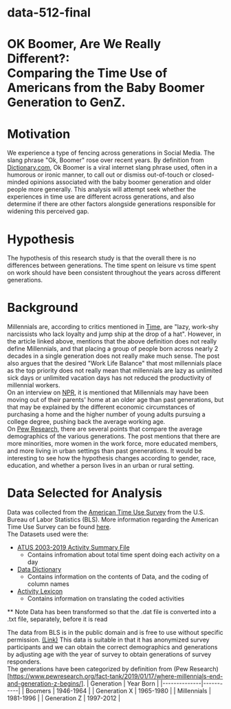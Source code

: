 # data-512-final
# OK Boomer, Are We Really Different?: <br>Comparing the Time Use of Americans from the Baby Boomer Generation to GenZ.  


# Motivation
We experience a type of fencing across generations in Social Media.  The slang phrase "Ok, Boomer" rose over recent years.  By definition from [Dictionary.com](https://www.dictionary.com/e/slang/ok-boomer/?itm_source=parsely-api), Ok Boomer is a viral internet slang phrase used, often in a humorous or ironic manner, to call out or dismiss out-of-touch or closed-minded opinions associated with the baby boomer generation and older people more generally.  This analysis will attempt seek whether the experiences in time use are different across generations, and also determine if there are other factors alongside generations responsible for widening this perceived gap.  


# Hypothesis
The hypothesis of this research study is that the overall there is no differences between generations.  The time spent on leisure vs time spent on work should have been consistent throughout the years across different generations.  


# Background

Millennials are, according to critics mentioned in [Time](https://time.com/4417064/millennial-ceo-success/), are "lazy, work-shy narcissists who lack loyalty and jump ship at the drop of a hat".  However, in the article linked above, mentions that the above definition does not really define Millennials, and that placing a group of people born across nearly 2 decades in a single generation does not really make much sense.  The post also argues that the desired "Work Life Balance" that most millennials place as the top priority does not really mean that millennials are lazy as unlimited sick days or unlimited vacation days has not reduced the productivity of millennial workers.  
On an interview on [NPR](https://www.npr.org/2019/10/03/766926986/why-all-those-criticisms-about-millennials-arent-necessarily-fair), it is mentioned that Millennials may have been moving out of their parents' home at an older age than past generations, but that may be explained by the different economic circumstances of purchasing a home and the higher number of young adults pursuing a college degree, pushing back the average working age.  
On [Pew Research](https://www.pewresearch.org/fact-tank/2018/03/16/how-millennials-compare-with-their-grandparents/#!7), there are several points that compare the average demographics of the various generations.  The post mentions that there are more minorities, more women in the work force, more educated members, and more living in urban settings than past gnenerations.  It would be interesting to see how the hypothesis changes according to gender, race, education, and whether a person lives in an urban or rural setting. 

# Data Selected for Analysis
Data was collected from the [American Time Use Survey](https://www.bls.gov/tus/datafiles-0319.htm) from the U.S. Bureau of Labor Statistics (BLS).  More information regarding the American Time Use Survey can be found [here](https://www.bls.gov/tus/atususersguide.pdf).  
The Datasets used were the:
* [ATUS 2003-2019 Activity Summary File](https://www.bls.gov/tus/special.requests/atussum-0319.zip)
  * Contains infromation about total time spent doing each activity on a day
* [Data Dictionary](https://www.bls.gov/tus/atuscpscodebk0319.pdf)
  * Contains information on the contents of Data, and the coding of column names
* [Activity Lexicon](https://www.bls.gov/tus/lexiconnoex0318.pdf)
  * Contains information on translating the coded activities

** Note Data has been transformed so that the .dat file is converted into a .txt file, separately, before it is read

The data from BLS is in the public domain and is free to use without specific permission. [(Link)](https://www.bls.gov/bls/linksite.htm)
This data is suitable in that it has anonymized survey participants and we can obtain the correct demographics and generations by adjusting age with the year of survey to obtain generations of survey responders.  
The generations have been categorized by definition from (Pew Research)[https://www.pewresearch.org/fact-tank/2019/01/17/where-millennials-end-and-generation-z-begins/].
| Generation   | Year Born |
|--------------|-----------|
| Boomers      | 1946-1964 |
| Generation X | 1965-1980 |
| Millennials  | 1981-1996 |
| Generation Z | 1997-2012 |
